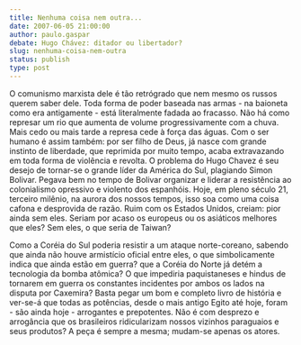 ```yaml
---
title: Nenhuma coisa nem outra...
date: 2007-06-05 21:00:00
author: paulo.gaspar
debate: Hugo Chávez: ditador ou libertador?
slug: nenhuma-coisa-nem-outra
status: publish 
type: post
---
```


O comunismo marxista dele é tão retrógrado que nem mesmo os russos querem saber dele. Toda forma de poder baseada nas armas - na baioneta como era antigamente - está literalmente fadada ao fracasso. Não há como represar um rio que aumenta de volume progressivamente com a chuva. Mais cedo ou mais tarde a represa cede à força das águas. Com o ser humano é assim também: por ser filho de Deus, já nasce com grande instinto de liberdade, que reprimida por muito tempo, acaba extravazando em toda forma de violência e revolta. O problema do Hugo Chavez é seu desejo de tornar-se o grande líder da América do Sul, plagiando Simon Bolivar. Pegava bem no tempo de Bolivar organizar e liderar a resistência ao colonialismo opressivo e violento dos espanhóis. Hoje, em pleno século 21, terceiro milênio, na aurora dos nossos tempos, isso soa como uma coisa cafona e desprovida de razão. Ruim com os Estados Unidos, creiam: pior ainda sem eles. Seriam por acaso os europeus ou os asiáticos melhores que eles? Sem eles, o que seria de Taiwan?  

Como a Coréia do Sul poderia resistir a um ataque norte-coreano, sabendo que ainda não houve armistício oficial entre eles, o que simbolicamente indica que ainda estão em guerra? que a Coréia do Norte já detém a tecnologia da bomba atômica? O que impediria paquistaneses e hindus de tornarem em guerra os constantes incidentes por ambos os lados na disputa por Caxemira? Basta pegar um bom e completo livro de história e ver-se-á que todas as potências, desde o mais antigo Egito até hoje, foram - são ainda hoje - arrogantes e prepotentes. Não é com desprezo e arrogância que os brasileiros ridicularizam nossos vizinhos paraguaios e seus produtos? A peça é sempre a mesma; mudam-se apenas os atores.
